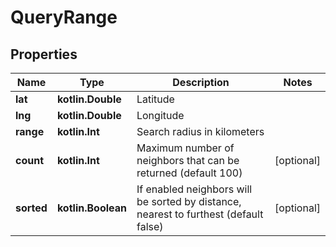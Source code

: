 
# QueryRange

## Properties
| Name | Type | Description | Notes |
| ------------ | ------------- | ------------- | ------------- |
| **lat** | **kotlin.Double** | Latitude |  |
| **lng** | **kotlin.Double** | Longitude |  |
| **range** | **kotlin.Int** | Search radius in kilometers |  |
| **count** | **kotlin.Int** | Maximum number of neighbors that can be returned (default 100) |  [optional] |
| **sorted** | **kotlin.Boolean** | If enabled neighbors will be sorted by distance, nearest to furthest (default false) |  [optional] |



